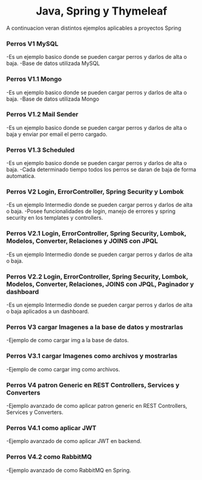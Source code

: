 <h1 align="center">Java, Spring y Thymeleaf </h1>
<p align="left"> A continuacion veran distintos ejemplos aplicables a proyectos Spring</p>

<h3 align="left">Perros V1 MySQL</h3>
<p align="left"> 
-Es un ejemplo basico donde se pueden cargar perros y darlos de alta o baja.
-Base de datos utilizada MySQL
</p>

<h3 align="left">Perros V1.1 Mongo</h3>
<p align="left"> 
-Es un ejemplo basico donde se pueden cargar perros y darlos de alta o baja.
-Base de datos utilizada Mongo
</p>

<h3 align="left">Perros V1.2 Mail Sender</h3>
<p align="left"> 
-Es un ejemplo basico donde se pueden cargar perros y darlos de alta o baja y enviar por email el perro cargado.
</p>

<h3 align="left">Perros V1.3 Scheduled</h3>
<p align="left"> 
-Es un ejemplo basico donde se pueden cargar perros y darlos de alta o baja.
-Cada determinado tiempo todos los perros se daran de baja de forma automatica.
</p>

<h3 align="left">Perros V2 Login, ErrorController, Spring Security y Lombok</h3>
<p align="left"> 
-Es un ejemplo Intermedio donde se pueden cargar perros y darlos de alta o baja.
-Posee funcionalidades de login, manejo de errores y spring security en los templates y controllers. 
</p>

<h3 align="left">Perros V2.1 Login, ErrorController, Spring Security, Lombok, Modelos, Converter, Relaciones y JOINS con JPQL</h3>
<p align="left"> 
-Es un ejemplo Intermedio donde se pueden cargar perros y darlos de alta o baja.
</p>

<h3 align="left">Perros V2.2 Login, ErrorController, Spring Security, Lombok, Modelos, Converter, Relaciones, JOINS con JPQL, Paginador y dashboard</h3>
<p align="left"> 
-Es un ejemplo Intermedio donde se pueden cargar perros y darlos de alta o baja aplicados a un dashboard.
</p>

<h3 align="left">Perros V3 cargar Imagenes a la base de datos y mostrarlas</h3>
<p align="left"> 
-Ejemplo de como cargar img a la base de datos.
</p>

<h3 align="left">Perros V3.1 cargar Imagenes como archivos y mostrarlas</h3>
<p align="left"> 
-Ejemplo de como cargar img como archivos.
</p>

<h3 align="left">Perros V4 patron Generic en REST Controllers, Services y Converters</h3>
<p align="left"> 
-Ejemplo avanzado de como aplicar patron generic en REST Controllers, Services y Converters.
</p>

<h3 align="left">Perros V4.1 como aplicar JWT</h3>
<p align="left"> 
-Ejemplo avanzado de como aplicar JWT en backend.
</p>

<h3 align="left">Perros V4.2 como RabbitMQ</h3>
<p align="left"> 
-Ejemplo avanzado de como RabbitMQ en Spring.
</p>
